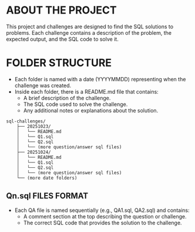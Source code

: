 # ABOUT THE PROJECT
This project and challenges are designed to find the SQL solutions to problems. Each challenge contains a description of the problem, the expected output, and the SQL code to solve it.

# FOLDER STRUCTURE

- Each folder is named with a date (YYYYMMDD) representing when the challenge was created.
- Inside each folder, there is a README.md file that contains:
  - A brief description of the challenge.
  - The SQL code used to solve the challenge.
  - Any additional notes or explanations about the solution.

```
sql-challenges/
    ├── 20251023/
    │   └── README.md
    │   └── Q1.sql
    │   └── Q2.sql
    │   └── (more question/answer sql files)
    ├── 20251024/
    │   └── README.md
    │   └── Q1.sql
    │   └── Q2.sql
    │   └── (more question/answer sql files)
    └── (more date folders)
```

## Qn.sql FILES FORMAT
- Each QA file is named sequentially (e.g., QA1.sql, QA2.sql) and contains:
  - A comment section at the top describing the question or challenge.
  - The correct SQL code that provides the solution to the challenge.
